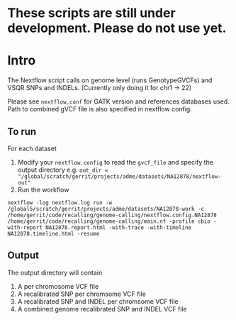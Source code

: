 # These scripts are still under development. Please do not use yet.

# Intro

The Nextflow script calls on genome level (runs GenotypeGVCFs) and VSQR SNPs and INDELs. (Currently only doing it for chr1 -> 22)

Please see `nextflow.conf` for GATK version and references databases used. Path to combined gVCF file is also specified in nextflow config.


## To run

For each dataset
1) Modify your `nextflow.config` to read the `gvcf_file` and specify the output directory e.g. `out_dir = "/global/scratch/gerrit/projects/adme/datasets/NA12878/nextflow-out"`
2) Run the workflow
```
nextflow -log nextflow.log run -w /global5/scratch/gerrit/projects/adme/datasets/NA12878-work -c /home/gerrit/code/recalling/genome-calling/nextflow.config.NA12878 /home/gerrit/code/recalling/genome-calling/main.nf -profile cbio -with-report NA12878.report.html -with-trace -with-timeline NA12878.timeline.html -resume
```

## Output

The output directory will contain
1. A per chromosome VCF file
1. A recalibrated SNP per chromsome VCF file
1. A recalibrated SNP and INDEL per chromsome VCF file
1. A combined genome recalibrated SNP and INDEL VCF file


